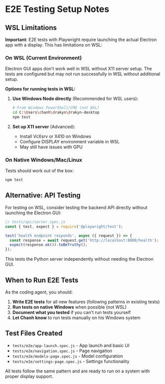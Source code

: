 # E2E Testing Setup Notes

## WSL Limitations

**Important**: E2E tests with Playwright require launching the actual Electron app with a display. This has limitations on WSL:

### On WSL (Current Environment)

Electron GUI apps don't work well in WSL without X11 server setup. The tests are configured but may not run successfully in WSL without additional setup.

**Options for running tests in WSL:**

1. **Use Windows Node directly** (Recommended for WSL users):
   ```bash
   # From Windows PowerShell/CMD (not WSL)
   cd C:\Users\chanh\drakyn\drakyn-desktop
   npm test
   ```

2. **Set up X11 server** (Advanced):
   - Install VcXsrv or X410 on Windows
   - Configure DISPLAY environment variable in WSL
   - May still have issues with GPU

### On Native Windows/Mac/Linux

Tests should work out of the box:
```bash
npm test
```

## Alternative: API Testing

For testing on WSL, consider testing the backend API directly without launching the Electron GUI:

```javascript
// tests/api/server.spec.js
const { test, expect } = require('@playwright/test');

test('health endpoint responds', async ({ request }) => {
  const response = await request.get('http://localhost:8000/health');
  expect(response.ok()).toBeTruthy();
});
```

This tests the Python server independently without needing the Electron GUI.

## When to Run E2E Tests

As the coding agent, you should:

1. **Write E2E tests** for all new features (following patterns in existing tests)
2. **Run tests on native Windows** when possible (not WSL)
3. **Document what you tested** if you can't run tests yourself
4. **Let Chanh know** to run tests manually on his Windows system

## Test Files Created

- `tests/e2e/app-launch.spec.js` - App launch and basic UI
- `tests/e2e/navigation.spec.js` - Page navigation
- `tests/e2e/models-page.spec.js` - Model configuration
- `tests/e2e/settings-page.spec.js` - Settings functionality

All tests follow the same pattern and are ready to run on a system with proper display support.

